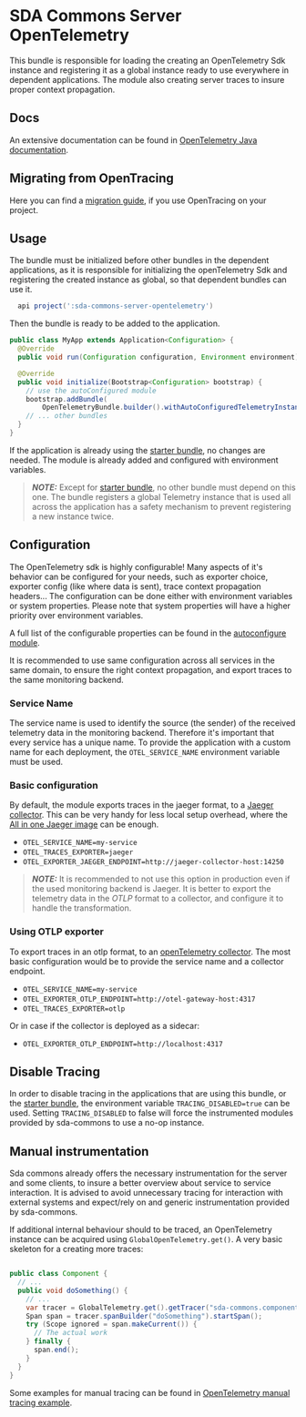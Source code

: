 # SDA Commons Server OpenTelemetry

This bundle is responsible for loading the creating an OpenTelemetry Sdk instance and registering it as a global instance ready to use everywhere in dependent applications.
The module also creating server traces to insure proper context propagation.

## Docs
An extensive documentation can be found in [OpenTelemetry Java documentation](https://opentelemetry.io/docs/instrumentation/java/).

## Migrating from OpenTracing
Here you can find a [migration guide](./docs/MIGRATION_GUIDE.md), if you use OpenTracing on your project.

## Usage

The bundle must be initialized before other bundles in the dependent applications, as it is responsible for initializing the openTelemetry Sdk and registering the created instance as global, so that dependent bundles can use it.

```groovy
  api project(':sda-commons-server-opentelemetry')
```

Then the bundle is ready to be added to the application.

```java
public class MyApp extends Application<Configuration> {
  @Override
  public void run(Configuration configuration, Environment environment) {}

  @Override
  public void initialize(Bootstrap<Configuration> bootstrap) {
    // use the autoConfigured module
    bootstrap.addBundle(
        OpenTelemetryBundle.builder().withAutoConfiguredTelemetryInstance().build());
    // ... other bundles  
  }
}
```

If the application is already using the [starter bundle](../sda-commons-starter), no changes are needed.
The module is already added and configured with environment variables.

> **_NOTE:_** Except for [starter bundle](../sda-commons-starter), no other bundle must depend on this one. The bundle registers a global Telemetry instance that is used all across the application has a safety mechanism to prevent registering a new instance twice.
> 
## Configuration

The OpenTelemetry sdk is highly configurable! Many aspects of it's behavior can be configured for your needs, such as exporter choice, exporter config (like where data is sent), trace context propagation headers...
The configuration can be done either with environment variables or system properties. Please note that system properties will have a higher priority over environment variables.

A full list of the configurable properties can be found in the [autoconfigure module](https://github.com/open-telemetry/opentelemetry-java/tree/main/sdk-extensions/autoconfigure#exporters).

It is recommended to use same configuration across all services in the same domain, to ensure the right context propagation, and export traces to the same monitoring backend.

### Service Name

The service name is used to identify the source (the sender) of the received telemetry data in the monitoring backend. Therefore it's important that every service has a unique name.
To provide the application with a custom name for each deployment, the `OTEL_SERVICE_NAME` environment variable must be used.

### Basic configuration

By default, the module exports traces in the jaeger format, to a [Jaeger collector](https://hub.docker.com/r/jaegertracing/jaeger-collector/). This can be very handy for less local setup overhead, where the [All in one Jaeger image](https://www.jaegertracing.io/docs/1.44/getting-started/#all-in-one) can be enough.
- `OTEL_SERVICE_NAME=my-service`
- `OTEL_TRACES_EXPORTER=jaeger`
- `OTEL_EXPORTER_JAEGER_ENDPOINT=http://jaeger-collector-host:14250`

> **_NOTE:_** It is recommended to not use this option in production even if the used monitoring backend is Jaeger. It is better to export the telemetry data in the _OTLP_ format to a collector, and configure it to handle the transformation.

### Using OTLP exporter
To export traces in an otlp format, to an [openTelemetry collector](https://opentelemetry.io/docs/collector/). The most basic configuration would be to provide the service name and a collector endpoint.
- `OTEL_SERVICE_NAME=my-service`
- `OTEL_EXPORTER_OTLP_ENDPOINT=http://otel-gateway-host:4317`
- `OTEL_TRACES_EXPORTER=otlp`

Or in case if the collector is deployed as a sidecar:
- `OTEL_EXPORTER_OTLP_ENDPOINT=http://localhost:4317`

## Disable Tracing

In order to disable tracing in the applications that are using this bundle, or the [starter bundle](../sda-commons-starter), the environment variable `TRACING_DISABLED=true` can be used.
Setting `TRACING_DISABLED` to false will force the instrumented modules provided by sda-commons to use a no-op instance.

## Manual instrumentation

Sda commons already offers the necessary instrumentation for the server and some clients, to insure a better overview about service to service interaction.
It is advised to avoid unnecessary tracing for interaction with external systems and expect/rely on and generic instrumentation provided by sda-commons.

If additional internal behaviour should to be traced, an OpenTelemetry instance can be acquired using `GlobalOpenTelemetry.get()`.
A very basic skeleton for a creating more traces:
```java

public class Component {
  // ...
  public void doSomething() {
    // ...
    var tracer = GlobalTelemetry.get().getTracer("sda-commons.component");
    Span span = tracer.spanBuilder("doSomething").startSpan();
    try (Scope ignored = span.makeCurrent()) {
      // The actual work
    } finally {
      span.end();
    }
  }
}
```

Some examples for manual tracing can be found in [OpenTelemetry manual tracing example](../sda-commons-server-opentelemetry-example).